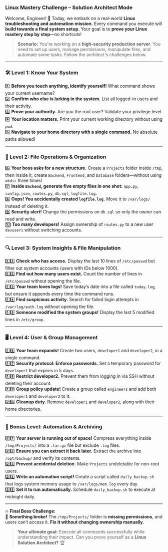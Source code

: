 ### **Linux Mastery Challenge – Solution Architect Mode**  

Welcome, Engineer! 🚀 Today, we embark on a real-world **Linux troubleshooting and automation mission.** Every command you execute will **build towards a final system setup.** Your goal is to **prove your Linux mastery step by step**—no shortcuts!  

> **Scenario:** You're working on a **high-security production server**. You need to set up users, manage permissions, manipulate files, and automate some tasks. Follow the architect's challenges below.  

---

### **🛠️ Level 1: Know Your System**  

1️⃣ **Before you touch anything, identify yourself!** What command shows your current username?  
2️⃣ **Confirm who else is lurking in the system.** List all logged-in users and their activity.  
3️⃣ **Prove your authority.** Are you the root user? Validate your privilege level.  
4️⃣ **Your location matters.** Print your current working directory without using `pwd`.  
5️⃣ **Navigate to your home directory with a single command.** No absolute paths allowed!  

---

### **📂 Level 2: File Operations & Organization**  

6️⃣ **Your boss asks for a new structure.** Create a `Projects` folder inside `/tmp`, then inside it, create `Backend`, `Frontend`, and `Database` folders—without using `mkdir` three times!  
7️⃣ **Inside `Backend`, generate five empty files in one shot:** `app.py`, `config.json`, `routes.py`, `db.sql`, `logfile.log`.  
8️⃣ **Oops! You accidentally created `logfile.log`.** Move it to `/var/logs/` instead of deleting it.  
9️⃣ **Security alert!** Change the permissions on `db.sql` so only the owner can read and write.  
🔟 **Too many developers!** Assign ownership of `routes.py` to a new user `devuser1` without switching accounts.  

---

### **🔍 Level 3: System Insights & File Manipulation**  

1️⃣1️⃣ **Check who has access.** Display the last 10 lines of `/etc/passwd` but filter out system accounts (users with IDs below 1000).  
1️⃣2️⃣ **Find out how many users exist.** Count the number of lines in `/etc/passwd` without opening the file.  
1️⃣3️⃣ **Your team loves logs!** Save today’s date into a file called `today.log`, but ensure it appends every time the command runs.  
1️⃣4️⃣ **Find suspicious activity.** Search for failed login attempts in `/var/log/auth.log` without opening the file.  
1️⃣5️⃣ **Someone modified the system groups!** Display the last 5 modified lines in `/etc/group`.  

---

### **🖥️ Level 4: User & Group Management**  

1️⃣6️⃣ **Your team expands!** Create two users, `developer1` and `developer2`, in a single command.  
1️⃣7️⃣ **Security protocol: Enforce passwords.** Set a temporary password for `developer1` that expires in 5 days.  
1️⃣8️⃣ **Restrict developer2.** Prevent them from logging in via SSH without deleting their account.  
1️⃣9️⃣ **Group policy update!** Create a group called `engineers` and add both `developer1` and `developer2` to it.  
2️⃣0️⃣ **Cleanup duty.** Remove `developer1` and `developer2`, along with their home directories.  

---

### **🚀 Bonus Level: Automation & Archiving**  

2️⃣1️⃣ **Your server is running out of space!** Compress everything inside `/tmp/Projects/` into a `.tar.gz` file but exclude `.log` files.  
2️⃣2️⃣ **Ensure you can extract it back later.** Extract the archive into `/opt/backup/` and verify its contents.  
2️⃣3️⃣ **Prevent accidental deletion.** Make `Projects` undeletable for non-root users.  
2️⃣4️⃣ **Write an automation script!** Create a script called `daily_backup.sh` that logs system memory usage to `/var/logs/mem.log` every day.  
2️⃣5️⃣ **Set it to run automatically.** Schedule `daily_backup.sh` to execute at midnight daily.  

---

🔥 **Final Boss Challenge:**  
🧩 **Something broke!** The `/tmp/Projects/` folder is **missing permissions**, and users can’t access it. **Fix it without changing ownership manually.**  

> **Your ultimate goal:** Execute all commands successfully while understanding their impact. Can you prove yourself as a **Linux Solution Architect?** 🏆
